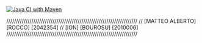 
[![Java CI with Maven](https://github.com/matteorocco27/assi2/actions/workflows/build.yml/badge.svg?branch=main)](https://github.com/matteorocco27/assi2/actions/workflows/build.yml)

////////////////////////////////////////////////////////////////////
// [MATTEO ALBERTO] [ROCCO] [2042354]
// [ION] [BOUROSU] [2010006]
////////////////////////////////////////////////////////////////////

